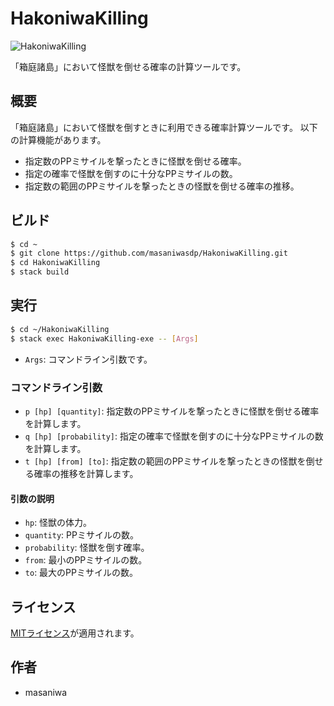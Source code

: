 HakoniwaKilling
===

![HakoniwaKilling](https://masaniwasdp.github.io/HakoniwaKilling/Screenshot.png)

「箱庭諸島」において怪獣を倒せる確率の計算ツールです。

## 概要
「箱庭諸島」において怪獣を倒すときに利用できる確率計算ツールです。
以下の計算機能があります。

+ 指定数のPPミサイルを撃ったときに怪獣を倒せる確率。
+ 指定の確率で怪獣を倒すのに十分なPPミサイルの数。
+ 指定数の範囲のPPミサイルを撃ったときの怪獣を倒せる確率の推移。

## ビルド

``` bash
$ cd ~
$ git clone https://github.com/masaniwasdp/HakoniwaKilling.git
$ cd HakoniwaKilling
$ stack build
```

## 実行

``` bash
$ cd ~/HakoniwaKilling
$ stack exec HakoniwaKilling-exe -- [Args]
```

+ `Args`: コマンドライン引数です。

### コマンドライン引数

+ `p [hp] [quantity]`: 指定数のPPミサイルを撃ったときに怪獣を倒せる確率を計算します。
+ `q [hp] [probability]`: 指定の確率で怪獣を倒すのに十分なPPミサイルの数を計算します。
+ `t [hp] [from] [to]`: 指定数の範囲のPPミサイルを撃ったときの怪獣を倒せる確率の推移を計算します。

#### 引数の説明

+ `hp`: 怪獣の体力。
+ `quantity`: PPミサイルの数。
+ `probability`: 怪獣を倒す確率。
+ `from`: 最小のPPミサイルの数。
+ `to`: 最大のPPミサイルの数。

## ライセンス
[MITライセンス](https://github.com/masaniwasdp/HakoniwaKilling/blob/master/LICENSE)が適用されます。

## 作者
+ masaniwa
